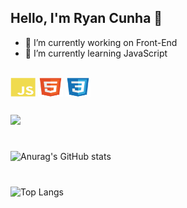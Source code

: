 ## Hello, I'm Ryan Cunha 👋

- 🔭 I’m currently working on Front-End 
- 🌱 I’m currently learning JavaScript

<div style="display: inline_block"><br>
  <img align="center" alt="Ryan-Js" height="30" width="40" src="https://raw.githubusercontent.com/devicons/devicon/master/icons/javascript/javascript-plain.svg">
  <img align="center" alt="Ryan-HTML" height="30" width="40" src="https://raw.githubusercontent.com/devicons/devicon/master/icons/html5/html5-original.svg">
  <img align="center" alt="Ryan-CSS" height="30" width="40" src="https://raw.githubusercontent.com/devicons/devicon/master/icons/css3/css3-original.svg">
</div>

  ##
<div> 
  <a href="https://www.linkedin.com/in/ryancunhha/" target="_blank"><img src="https://img.shields.io/badge/-LinkedIn-%230077B5?style=for-the-badge&logo=linkedin&logoColor=white" target="_blank"></a> 
</div>

#

![Anurag's GitHub stats](https://github-readme-stats.vercel.app/api?username=ryancunhha&theme=dark&show_icons=true)

#

![Top Langs](https://github-readme-stats.vercel.app/api/top-langs/?username=ryancunhha&layout=compact)
